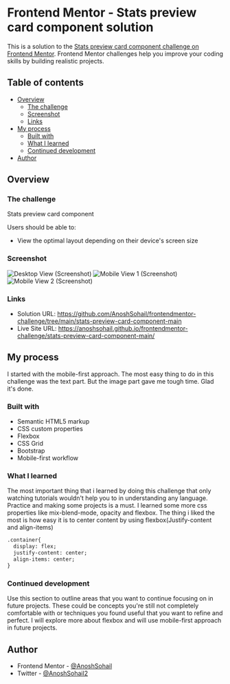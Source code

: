 # Frontend Mentor - Stats preview card component solution

This is a solution to the [Stats preview card component challenge on Frontend Mentor](https://www.frontendmentor.io/challenges/stats-preview-card-component-8JqbgoU62). Frontend Mentor challenges help you improve your coding skills by building realistic projects. 

## Table of contents

- [Overview](#overview)
  - [The challenge](#the-challenge)
  - [Screenshot](#screenshot)
  - [Links](#links)
- [My process](#my-process)
  - [Built with](#built-with)
  - [What I learned](#what-i-learned)
  - [Continued development](#continued-development)
- [Author](#author)


## Overview

### The challenge

 Stats preview card component

Users should be able to:

- View the optimal layout depending on their device's screen size

### Screenshot

![Desktop View (Screenshot)](https://user-images.githubusercontent.com/69400609/124350038-b5eea900-dc0b-11eb-9a07-a7c6a9e19312.jpg)
![Mobile View 1 (Screenshot)](https://user-images.githubusercontent.com/69400609/124350039-b7b86c80-dc0b-11eb-9586-41fc3d7de588.jpg)
![Mobile View 2 (Screenshot)](https://user-images.githubusercontent.com/69400609/124350040-b7b86c80-dc0b-11eb-8ea2-da6d99045db8.jpg)


### Links

- Solution URL: https://github.com/AnoshSohail/frontendmentor-challenge/tree/main/stats-preview-card-component-main
- Live Site URL: https://anoshsohail.github.io/frontendmentor-challenge/stats-preview-card-component-main/

## My process

I started with the mobile-first approach. The most easy thing to do in this challenge was the text part. But the image part gave me tough time. Glad it's done.
### Built with

- Semantic HTML5 markup
- CSS custom properties
- Flexbox
- CSS Grid
- Bootstrap
- Mobile-first workflow

### What I learned

The most important thing that i learned by doing this challenge that only watching tutorials wouldn't help you to in understanding any language. Practice and making some projects is a must.
I learned some more css properties like mix-blend-mode, opacity and flexbox. The thing i liked the most is how easy it is to center content by using flexbox(Justify-content and align-items)

```html
.container{
  display: flex;
  justify-content: center;
  align-items: center;
}
```

### Continued development

Use this section to outline areas that you want to continue focusing on in future projects. These could be concepts you're still not completely comfortable with or techniques you found useful that you want to refine and perfect.
I will explore more about flexbox and will use mobile-first approach in future projects.

## Author

- Frontend Mentor - [@AnoshSohail](https://www.frontendmentor.io/profile/AnoshSohail)
- Twitter - [@AnoshSohail2](https://twitter.com/AnoshSohail2)
